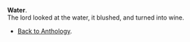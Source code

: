 **Water**.  
The lord looked at the water, it blushed, and turned into wine.  

- <a href="https://kushalsamant.github.io/anthology.html">Back to Anthology</a>.  